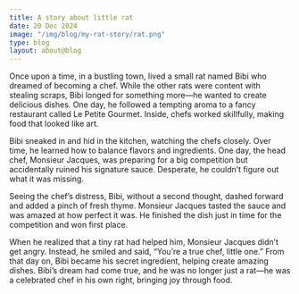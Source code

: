 ```yaml
---
title: A story about little rat
date: 20 Dec 2024
image: "/img/blog/my-rat-story/rat.png"
type: blog
layout: about@blog
---
```


Once upon a time, in a bustling town, lived a small rat named Bibi who dreamed of becoming a chef. While the other rats were content with stealing scraps, Bibi longed for something more—he wanted to create delicious dishes. One day, he followed a tempting aroma to a fancy restaurant called Le Petite Gourmet. Inside, chefs worked skillfully, making food that looked like art.

Bibi sneaked in and hid in the kitchen, watching the chefs closely. Over time, he learned how to balance flavors and ingredients. One day, the head chef, Monsieur Jacques, was preparing for a big competition but accidentally ruined his signature sauce. Desperate, he couldn’t figure out what it was missing.

Seeing the chef’s distress, Bibi, without a second thought, dashed forward and added a pinch of fresh thyme. Monsieur Jacques tasted the sauce and was amazed at how perfect it was. He finished the dish just in time for the competition and won first place.

When he realized that a tiny rat had helped him, Monsieur Jacques didn’t get angry. Instead, he smiled and said, “You’re a true chef, little one.” From that day on, Bibi became his secret ingredient, helping create amazing dishes. Bibi’s dream had come true, and he was no longer just a rat—he was a celebrated chef in his own right, bringing joy through food.
